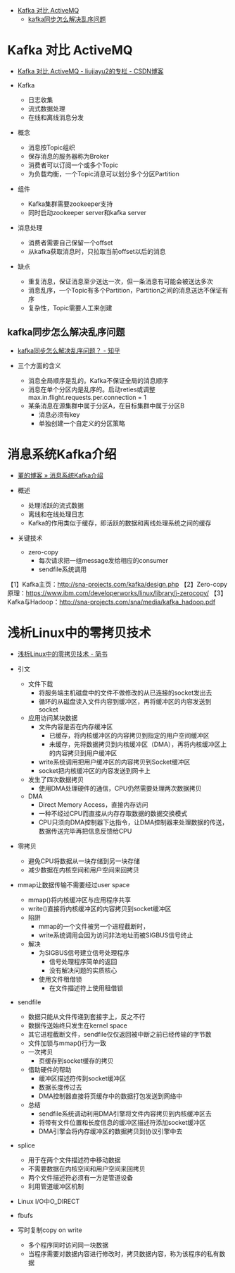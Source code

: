 

<!-- @import "[TOC]" {cmd="toc" depthFrom=1 depthTo=6 orderedList=false} -->
<!-- code_chunk_output -->

* [Kafka 对比 ActiveMQ](#kafka-对比-activemq)
	* [kafka同步怎么解决乱序问题](#kafka同步怎么解决乱序问题)

<!-- /code_chunk_output -->


# Kafka 对比 ActiveMQ

* [Kafka 对比 ActiveMQ - liujiayu2的专栏 - CSDN博客 ](http://blog.csdn.net/liujiayu2/article/details/51152366)

* Kafka
  * 日志收集
  * 流式数据处理
  * 在线和离线消息分发
* 概念
  * 消息按Topic组织
  * 保存消息的服务器称为Broker
  * 消费者可以订阅一个或多个Topic
  * 为负载均衡，一个Topic消息可以划分多个分区Partition
* 组件
  * Kafka集群需要zookeeper支持
  * 同时启动zookeeper server和kafka server
* 消息处理
  * 消费者需要自己保留一个offset 
  * 从kafka获取消息时，只拉取当前offset以后的消息
* 缺点
  * 重复消息，保证消息至少送达一次，但一条消息有可能会被送达多次
  * 消息乱序，一个Topic有多个Partition，Partition之间的消息送达不保证有序
  * 复杂性，Topic需要人工来创建

## kafka同步怎么解决乱序问题

* [kafka同步怎么解决乱序问题？ - 知乎 ](https://www.zhihu.com/question/57761908)

* 三个方面的含义
  * 消息全局顺序是乱的。Kafka不保证全局的消息顺序
  * 消息在单个分区内是乱序的。启动reties或调整max.in.flight.requests.per.connection  = 1
  * 某条消息在源集群中属于分区A，在目标集群中属于分区B
    * 消息必须有key
    * 单独创建一个自定义的分区策略

# 消息系统Kafka介绍

* [董的博客 » 消息系统Kafka介绍 ](http://dongxicheng.org/search-engine/kafka/)

* 概述
  * 处理活跃的流式数据
  * 离线和在线处理日志
  * Kafka的作用类似于缓存，即活跃的数据和离线处理系统之间的缓存
* 关键技术
  * zero-copy
    * 每次请求把一组message发给相应的consumer
    * sendfile系统调用

【1】Kafka主页：http://sna-projects.com/kafka/design.php
【2】Zero-copy原理：https://www.ibm.com/developerworks/linux/library/j-zerocopy/
【3】Kafka与Hadoop：http://sna-projects.com/sna/media/kafka_hadoop.pdf

# 浅析Linux中的零拷贝技术

* [浅析Linux中的零拷贝技术 - 简书 ](http://www.jianshu.com/p/fad3339e3448)

* 引文
  * 文件下载
    * 将服务端主机磁盘中的文件不做修改的从已连接的socket发出去
    * 循环的从磁盘读入文件内容到缓冲区，再将缓冲区的内容发送到socket
  * 应用访问某块数据
    * 文件内容是否在内存缓冲区
      * 已缓存，将内核缓冲区的内容拷贝到指定的用户空间缓冲区
      * 未缓存，先将数据拷贝到内核缓冲区（DMA），再将内核缓冲区上的内容拷贝到用户缓冲区
    * write系统调用把用户缓冲区的内容拷贝到Socket缓冲区
    * socket把内核缓冲区的内容发送到网卡上
  * 发生了四次数据拷贝
    * 使用DMA处理硬件的通信，CPU仍然需要处理两次数据拷贝
  * DMA
    * Direct Memory Access，直接内存访问
    * 一种不经过CPU而直接从内存存取数据的数据交换模式
    * CPU只须向DMA控制器下达指令，让DMA控制器来处理数据的传送，数据传送完毕再把信息反馈给CPU
* 零拷贝
  * 避免CPU将数据从一块存储到另一块存储
  * 减少数据在内核空间和用户空间来回拷贝
* mmap让数据传输不需要经过user space
  * mmap()将内核缓冲区与应用程序共享
  * write()直接将内核缓冲区的内容拷贝到socket缓冲区
  * 陷阱
    * mmap的一个文件被另一个进程截断时，
    * write系统调用会因为访问非法地址而被SIGBUS信号终止
  * 解决
    * 为SIGBUS信号建立信号处理程序
      * 信号处理程序简单的返回
      * 没有解决问题的实质核心
    * 使用文件租借锁
      * 在文件描述符上使用租借锁
* sendfile
  * 数据只能从文件传递到套接字上，反之不行
  * 数据传送始终只发生在kernel space
  * 其它进程截断文件，sendfile仅仅返回被中断之前已经传输的字节数
  * 文件加锁与mmap()行为一致
  * 一次拷贝
    * 页缓存到socket缓存的拷贝
  * 借助硬件的帮助
    * 缓冲区描述符传到socket缓冲区
    * 数据长度传过去
    * DMA控制器直接将页缓存中的数据打包发送到网络中
  * 总结
    * sendfile系统调动利用DMA引擎将文件内容拷贝到内核缓冲区去
    * 将带有文件位置和长度信息的缓冲区描述符添加socket缓冲区
    * DMA引擎会将内存缓冲区的数据拷贝到协议引擎中去
* splice
  * 用于在两个文件描述符中移动数据
  * 不需要数据在内核空间和用户空间来回拷贝
  * 两个文件描述符必须有一方是管道设备
  * 利用管道缓冲区机制
* Linux I/O中O_DIRECT
* fbufs
* 写时复制copy on write
  * 多个程序同时访问同一块数据
  * 当程序需要对数据内容进行修改时，拷贝数据内容，称为该程序的私有数据